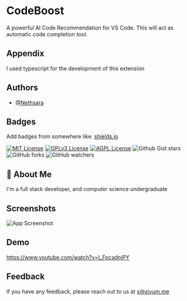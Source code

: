 
# CodeBoost

A powerful AI Code Recommendation for VS Code. This will act as automatic code completion tool. 

## Appendix

I used typescript for the development of this extension


## Authors

- [@Nethsara](https://www.github.com/Nethsara)


## Badges

Add badges from somewhere like: [shields.io](https://shields.io/)

[![MIT License](https://img.shields.io/badge/License-MIT-green.svg)](https://choosealicense.com/licenses/mit/)
[![GPLv3 License](https://img.shields.io/badge/License-GPL%20v3-yellow.svg)](https://opensource.org/licenses/)
[![AGPL License](https://img.shields.io/badge/license-AGPL-blue.svg)](http://www.gnu.org/licenses/agpl-3.0)
![Github Gist stars](https://img.shields.io/github/gist/stars/:gistId)
![GitHub forks](https://img.shields.io/github/forks/:user/:repo)
![GitHub watchers](https://img.shields.io/github/watchers/:user/:repo)


## 🚀 About Me
I'm a full stack developer, and computer science undergraduate


## Screenshots

![App Screenshot](https://i.ytimg.com/vi/I_FpcadnjPY/maxresdefault.jpg)


## Demo

https://www.youtube.com/watch?v=I_FpcadnjPY


## Feedback

If you have any feedback, please reach out to us at x@siyum.me

